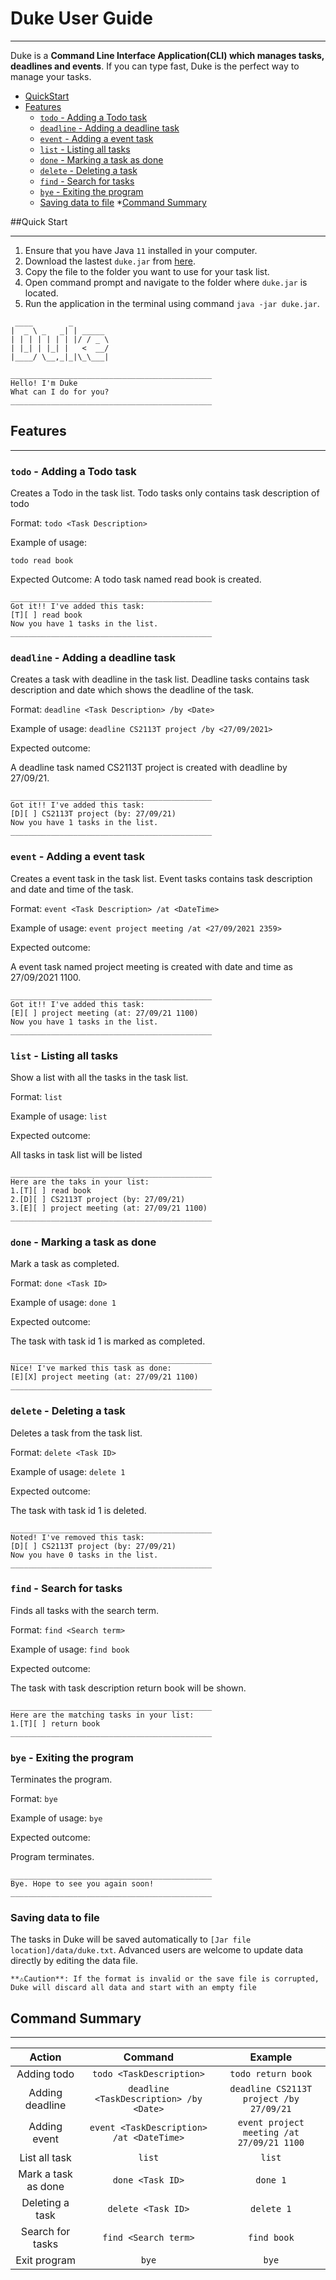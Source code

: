 # Duke User Guide

----
Duke is a **Command Line Interface Application(CLI) which manages tasks, deadlines and events**. If you can type fast, Duke is the perfect way to manage your tasks.

* [QuickStart](#quick-start)
* [Features](#Features)
  * [`todo` - Adding a Todo task](#todo---adding-a-todo-task)
  * [`deadline` - Adding a deadline task](#deadline---adding-a-deadline-task)
  * [`event` - Adding a event task](#event---adding-a-event-task)
  * [`list` - Listing all tasks](#list---listing-all-tasks)
  * [`done` - Marking a task as done](#done---marking-a-task-as-done)
  * [`delete` - Deleting a task](#delete---deleting-a-task)
  * [`find` - Search for tasks](#find---search-for-tasks)
  * [`bye` - Exiting the program](#bye---exiting-the-program)
  * [Saving data to file](#saving-data-to-file)
*[Command Summary](#command-summary)
  
##Quick Start 

---
1. Ensure that you have Java ```11``` installed in your computer.
2. Download the lastest ```duke.jar``` from [here](https://github.com/deonchung/ip/releases).
3. Copy the file to the folder you want to use for your task list.
4. Open command prompt and navigate to the folder where ```duke.jar``` is located.
5. Run the application in the terminal using command ```java -jar duke.jar```.

```
 ____        _
|  _ \ _   _| | _____ 
| | | | | | | |/ / _ \
| |_| | |_| |   <  __/
|____/ \__,_|_|\_\___|

_____________________________________________
Hello! I'm Duke
What can I do for you?
_____________________________________________
```
## Features <a name="paragraph1"></a>

---

### ```todo``` - Adding a Todo task
Creates a Todo in the task list. Todo tasks only contains task description of todo

Format: ```todo <Task Description>```

Example of usage:

```todo read book```

Expected Outcome:
A todo task named read book is created.
```
_____________________________________________
Got it!! I've added this task:
[T][ ] read book 
Now you have 1 tasks in the list.
_____________________________________________
```

### `deadline` - Adding a deadline task

Creates a task with deadline in the task list. Deadline tasks contains task description and date which shows the deadline of the task.

Format: `deadline <Task Description> /by <Date>`

Example of usage:
`deadline CS2113T project /by <27/09/2021>`

Expected outcome:

A deadline task named CS2113T project is created with deadline by 27/09/21.

```
_____________________________________________
Got it!! I've added this task:
[D][ ] CS2113T project (by: 27/09/21) 
Now you have 1 tasks in the list.
_____________________________________________
```

### `event` - Adding a event task

Creates a event task in the task list. Event tasks contains task description and date and time of the task.

Format: `event <Task Description> /at <DateTime>`

Example of usage:
`event project meeting /at <27/09/2021 2359>`

Expected outcome:

A event task named project meeting is created with date and time as 27/09/2021 1100.

```
_____________________________________________
Got it!! I've added this task:
[E][ ] project meeting (at: 27/09/21 1100) 
Now you have 1 tasks in the list.
_____________________________________________
```
### `list` - Listing all tasks

Show a list with all the tasks in the task list.

Format: `list`

Example of usage:
`list`

Expected outcome:

All tasks in task list will be listed

```
_____________________________________________
Here are the taks in your list:
1.[T][ ] read book 
2.[D][ ] CS2113T project (by: 27/09/21) 
3.[E][ ] project meeting (at: 27/09/21 1100) 
_____________________________________________
```

### `done` - Marking a task as done

Mark a task as completed. 

Format: `done <Task ID>`

Example of usage:
`done 1`

Expected outcome:

The task with task id 1 is marked as completed.

```
_____________________________________________
Nice! I've marked this task as done:
[E][X] project meeting (at: 27/09/21 1100) 
_____________________________________________
```

### `delete` - Deleting a task

Deletes a task from the task list.

Format: `delete <Task ID>`

Example of usage:
`delete 1`

Expected outcome:

The task with task id 1 is deleted.

```
_____________________________________________
Noted! I've removed this task:
[D][ ] CS2113T project (by: 27/09/21) 
Now you have 0 tasks in the list.
_____________________________________________
```
### `find` - Search for tasks

Finds all tasks with the search term.

Format: `find <Search term>`

Example of usage:
`find book`

Expected outcome:

The task with task description return book will be shown.

```
_____________________________________________
Here are the matching tasks in your list:
1.[T][ ] return book 
_____________________________________________
```

### `bye` - Exiting the program

Terminates the program.

Format: `bye`

Example of usage:
`bye`

Expected outcome:

Program terminates.

```
_____________________________________________
Bye. Hope to see you again soon!
_____________________________________________
```
### Saving data to file
The tasks in Duke will be saved automatically to `[Jar file location]/data/duke.txt`.
Advanced users are welcome to update data directly by editing the data file.

`**⚠Caution**: If the format is invalid or the save file is corrupted, Duke will discard all data and start with an empty file`

## Command Summary

----

|        Action       |                 Command                  |                  Example                  |
|:-------------------:|:----------------------------------------:|:-----------------------------------------:|
| Adding todo         | `todo <TaskDescription>`                 | `todo return book`                        |
| Adding deadline     | `deadline <TaskDescription> /by <Date>`  | `deadline CS2113T project /by 27/09/21`   |
| Adding event        | `event <TaskDescription> /at <DateTime>` | `event project meeting /at 27/09/21 1100` |
| List all task       | `list`                                   | `list`                                    |
| Mark a task as done | `done <Task ID>`                         | `done 1`                                  |
| Deleting a task     | `delete <Task ID>`                       | `delete 1`                                |
| Search for tasks    | `find <Search term>`                     | `find book`                               |
| Exit program        | `bye`                                    | `bye`                                     |

